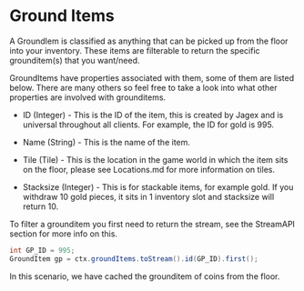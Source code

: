 # Ground Items

A GroundIem is classified as anything that can be picked up from the floor into your inventory. These items are filterable to return the specific grounditem(s) that you want/need.

GroundItems have properties associated with them, some of them are listed below. There are many others so feel free to take a look into what other properties are involved with grounditems.

* ID (Integer) - This is the ID of the item, this is created by Jagex and is universal throughout all clients. For example, the ID for gold is 995.


* Name (String) - This is the name of the item.


* Tile (Tile) - This is the location in the game world in which the item sits on the floor, please see Locations.md for more information on tiles.


* Stacksize (Integer) - This is for stackable items, for example gold. If you withdraw 10 gold pieces, it sits in 1 inventory slot and stacksize will return 10.


To filter a grounditem you first need to return the stream, see the StreamAPI section for more info on this.

```java
int GP_ID = 995;
GroundItem gp = ctx.groundItems.toStream().id(GP_ID).first();
```
In this scenario, we have cached the grounditem of coins from the floor.